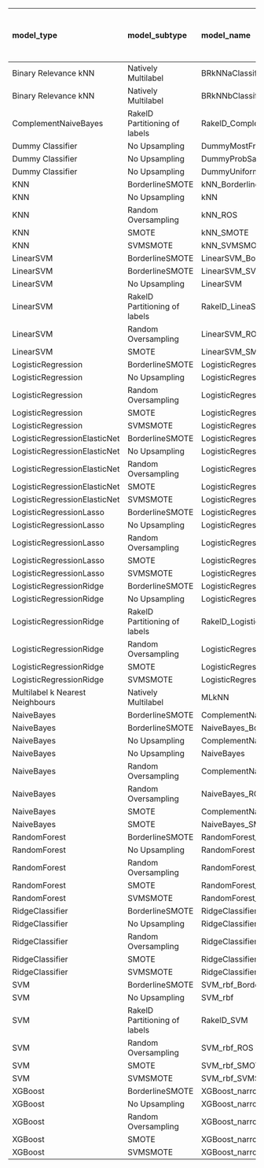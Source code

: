 | model_type                      | model_subtype                 | model_name                                   |   title |   title and first paragraph |   title and 5 sentences | title and 10 sentences   | title and first sentence each paragraph   |   raw text |
|:--------------------------------|:------------------------------|:---------------------------------------------|--------:|----------------------------:|------------------------:|:-------------------------|:------------------------------------------|-----------:|
| Binary Relevance kNN            | Natively Multilabel           | BRkNNaClassifier                             |   0     |                       0     |                   0     | 0.000                    | 0.026                                     |      0.026 |
| Binary Relevance kNN            | Natively Multilabel           | BRkNNbClassifier                             |   0     |                       0     |                   0     | 0.000                    | 0.000                                     |      0     |
| ComplementNaiveBayes            | RakelD Partitioning of labels | RakelD_ComplementNB                          |   0     |                       0     |                   0.026 | **0.077**                | 0.026                                     |      0.051 |
| Dummy Classifier                | No Upsampling                 | DummyMostFrequent                            |   0     |                       0     |                   0     | 0.000                    | 0.000                                     |      0     |
| Dummy Classifier                | No Upsampling                 | DummyProbSampling                            |   0     |                       0     |                   0     | 0.000                    | 0.000                                     |      0     |
| Dummy Classifier                | No Upsampling                 | DummyUniformSampling                         |   0     |                       0     |                   0     | 0.000                    | 0.000                                     |      0     |
| KNN                             | BorderlineSMOTE               | kNN_BorderlineSMOTE                          |   0     |                       0     |                   0     | 0.000                    | 0.000                                     |      0     |
| KNN                             | No Upsampling                 | kNN                                          |   0     |                       0     |                   0     | 0.026                    | 0.026                                     |      0.026 |
| KNN                             | Random Oversampling           | kNN_ROS                                      |   0     |                       0     |                   0     | 0.000                    | 0.000                                     |      0.026 |
| KNN                             | SMOTE                         | kNN_SMOTE                                    |   0     |                       0     |                   0     | 0.000                    | 0.000                                     |      0     |
| KNN                             | SVMSMOTE                      | kNN_SVMSMOTE                                 |   0     |                       0     |                   0     | 0.000                    | 0.000                                     |      0     |
| LinearSVM                       | BorderlineSMOTE               | LinearSVM_BorderlineSMOTE                    |   0     |                       0.026 |                   0.026 | 0.026                    | 0.000                                     |      0.026 |
| LinearSVM                       | BorderlineSMOTE               | LinearSVM_SVMSMOTE                           |   0     |                       0.026 |                   0.026 | 0.026                    | 0.000                                     |      0     |
| LinearSVM                       | No Upsampling                 | LinearSVM                                    |   0     |                       0.026 |                   0.026 | 0.026                    | 0.000                                     |      0.026 |
| LinearSVM                       | RakelD Partitioning of labels | RakelD_LineaSVM                              |   0     |                       0     |                   0.026 | 0.026                    | 0.026                                     |      0.026 |
| LinearSVM                       | Random Oversampling           | LinearSVM_ROS                                |   0     |                       0.026 |                   0.026 | 0.026                    | 0.000                                     |      0.026 |
| LinearSVM                       | SMOTE                         | LinearSVM_SMOTE                              |   0     |                       0.026 |                   0.026 | 0.026                    | 0.000                                     |      0.026 |
| LogisticRegression              | BorderlineSMOTE               | LogisticRegression_BorderlineSMOTE           |   0     |                       0.026 |                   0.026 | 0.026                    | 0.000                                     |      0.026 |
| LogisticRegression              | No Upsampling                 | LogisticRegression                           |   0     |                       0     |                   0.026 | 0.026                    | 0.000                                     |      0.026 |
| LogisticRegression              | Random Oversampling           | LogisticRegression_ROS                       |   0     |                       0.026 |                   0.026 | 0.026                    | 0.000                                     |      0.026 |
| LogisticRegression              | SMOTE                         | LogisticRegression_SMOTE                     |   0     |                       0.026 |                   0.026 | 0.026                    | 0.000                                     |      0.026 |
| LogisticRegression              | SVMSMOTE                      | LogisticRegression_SVMSMOTE                  |   0.026 |                       0     |                   0.026 | 0.026                    | 0.000                                     |      0.026 |
| LogisticRegressionElasticNet    | BorderlineSMOTE               | LogisticRegressionElasticNet_BorderlineSMOTE |   0     |                       0     |                   0     | 0.026                    | 0.026                                     |      0     |
| LogisticRegressionElasticNet    | No Upsampling                 | LogisticRegressionElasticNet                 |   0     |                       0     |                   0     | 0.026                    | 0.000                                     |      0     |
| LogisticRegressionElasticNet    | Random Oversampling           | LogisticRegressionElasticNet_ROS             |   0     |                       0     |                   0     | 0.026                    | 0.000                                     |      0     |
| LogisticRegressionElasticNet    | SMOTE                         | LogisticRegressionElasticNet_SMOTE           |   0     |                       0     |                   0     | 0.026                    | 0.000                                     |      0     |
| LogisticRegressionElasticNet    | SVMSMOTE                      | LogisticRegressionElasticNet_SVMSMOTE        |   0     |                       0.026 |                   0     | 0.026                    | 0.000                                     |      0     |
| LogisticRegressionLasso         | BorderlineSMOTE               | LogisticRegressionLasso_BorderlineSMOTE      |   0     |                       0.026 |                   0     | 0.000                    | 0.000                                     |      0     |
| LogisticRegressionLasso         | No Upsampling                 | LogisticRegressionLasso                      |   0     |                       0.026 |                   0     | 0.000                    | 0.026                                     |      0     |
| LogisticRegressionLasso         | Random Oversampling           | LogisticRegressionLasso_ROS                  |   0     |                       0.026 |                   0     | 0.000                    | 0.026                                     |      0     |
| LogisticRegressionLasso         | SMOTE                         | LogisticRegressionLasso_SMOTE                |   0     |                       0.026 |                   0     | 0.000                    | 0.000                                     |      0     |
| LogisticRegressionLasso         | SVMSMOTE                      | LogisticRegressionLasso_SVMSMOTE             |   0     |                       0     |                   0     | 0.000                    | 0.000                                     |      0     |
| LogisticRegressionRidge         | BorderlineSMOTE               | LogisticRegressionRidge_BorderlineSMOTE      |   0     |                       0     |                   0.026 | 0.026                    | 0.026                                     |      0.026 |
| LogisticRegressionRidge         | No Upsampling                 | LogisticRegressionRidge                      |   0     |                       0.026 |                   0.026 | 0.026                    | 0.026                                     |      0.026 |
| LogisticRegressionRidge         | RakelD Partitioning of labels | RakelD_LogisticRegression                    |   0     |                       0.026 |                   0.026 | 0.026                    | 0.051                                     |      0.051 |
| LogisticRegressionRidge         | Random Oversampling           | LogisticRegressionRidge_ROS                  |   0     |                       0     |                   0.026 | 0.026                    | 0.026                                     |      0.026 |
| LogisticRegressionRidge         | SMOTE                         | LogisticRegressionRidge_SMOTE                |   0     |                       0     |                   0.026 | 0.026                    | 0.000                                     |      0.026 |
| LogisticRegressionRidge         | SVMSMOTE                      | LogisticRegressionRidge_SVMSMOTE             |   0.026 |                       0.026 |                   0.026 | 0.026                    | 0.026                                     |      0.026 |
| Multilabel k Nearest Neighbours | Natively Multilabel           | MLkNN                                        |   0     |                       0     |                   0     | 0.000                    | 0.000                                     |      0.026 |
| NaiveBayes                      | BorderlineSMOTE               | ComplementNaiveBayes_BorderlineSMOTE         |   0     |                       0     |                   0.026 | 0.026                    | 0.026                                     |      0.051 |
| NaiveBayes                      | BorderlineSMOTE               | NaiveBayes_BorderlineSMOTE                   |   0     |                       0     |                   0.051 | 0.026                    | 0.026                                     |      0.051 |
| NaiveBayes                      | No Upsampling                 | ComplementNaiveBayes                         |   0     |                       0.026 |                   0.026 | 0.026                    | 0.051                                     |      0     |
| NaiveBayes                      | No Upsampling                 | NaiveBayes                                   |   0     |                       0     |                   0     | 0.000                    | 0.000                                     |      0     |
| NaiveBayes                      | Random Oversampling           | ComplementNaiveBayes_ROS                     |   0     |                       0.026 |                   0.026 | 0.026                    | 0.026                                     |      0.026 |
| NaiveBayes                      | Random Oversampling           | NaiveBayes_ROS                               |   0     |                       0     |                   0.026 | 0.026                    | 0.026                                     |      0     |
| NaiveBayes                      | SMOTE                         | ComplementNaiveBayes_SMOTE                   |   0     |                       0     |                   0.051 | 0.026                    | 0.000                                     |      0.051 |
| NaiveBayes                      | SMOTE                         | NaiveBayes_SMOTE                             |   0     |                       0     |                   0.026 | 0.026                    | 0.026                                     |      0.051 |
| RandomForest                    | BorderlineSMOTE               | RandomForest_BorderlineSMOTE                 |   0     |                       0     |                   0.026 | 0.000                    | 0.026                                     |      0.026 |
| RandomForest                    | No Upsampling                 | RandomForest                                 |   0     |                       0     |                   0     | 0.000                    | 0.000                                     |      0.026 |
| RandomForest                    | Random Oversampling           | RandomForest_ROS                             |   0     |                       0     |                   0.026 | 0.051                    | **0.077**                                 |      0.051 |
| RandomForest                    | SMOTE                         | RandomForest_SMOTE                           |   0     |                       0     |                   0.026 | 0.000                    | 0.026                                     |      0.026 |
| RandomForest                    | SVMSMOTE                      | RandomForest_SVMSMOTE                        |   0     |                       0     |                   0.026 | 0.026                    | 0.026                                     |      0.026 |
| RidgeClassifier                 | BorderlineSMOTE               | RidgeClassifier_BorderlineSMOTE              |   0     |                       0     |                   0.026 | 0.026                    | 0.026                                     |      0.026 |
| RidgeClassifier                 | No Upsampling                 | RidgeClassifier                              |   0     |                       0     |                   0.026 | 0.026                    | 0.026                                     |      0.026 |
| RidgeClassifier                 | Random Oversampling           | RidgeClassifier_ROS                          |   0     |                       0     |                   0.026 | 0.026                    | 0.026                                     |      0.026 |
| RidgeClassifier                 | SMOTE                         | RidgeClassifier_SMOTE                        |   0     |                       0     |                   0.026 | 0.026                    | 0.026                                     |      0.026 |
| RidgeClassifier                 | SVMSMOTE                      | RidgeClassifier_SVMSMOTE                     |   0.026 |                       0     |                   0.026 | 0.026                    | 0.026                                     |      0.026 |
| SVM                             | BorderlineSMOTE               | SVM_rbf_BorderlineSMOTE                      |   0     |                       0     |                   0     | 0.000                    | 0.000                                     |      0     |
| SVM                             | No Upsampling                 | SVM_rbf                                      |   0     |                       0     |                   0     | 0.000                    | 0.000                                     |      0     |
| SVM                             | RakelD Partitioning of labels | RakelD_SVM                                   |   0     |                       0     |                   0     | 0.000                    | 0.000                                     |      0     |
| SVM                             | Random Oversampling           | SVM_rbf_ROS                                  |   0     |                       0     |                   0     | 0.000                    | 0.000                                     |      0     |
| SVM                             | SMOTE                         | SVM_rbf_SMOTE                                |   0     |                       0     |                   0     | 0.000                    | 0.000                                     |      0     |
| SVM                             | SVMSMOTE                      | SVM_rbf_SVMSMOTE                             |   0     |                       0     |                   0     | 0.000                    | 0.000                                     |      0     |
| XGBoost                         | BorderlineSMOTE               | XGBoost_narrow_BorderlineSMOTE               |   0     |                       0     |                   0     | 0.000                    | 0.026                                     |      0.051 |
| XGBoost                         | No Upsampling                 | XGBoost_narrow                               |   0     |                       0     |                   0.026 | 0.000                    | 0.026                                     |      0.051 |
| XGBoost                         | Random Oversampling           | XGBoost_narrow_ROS                           |   0     |                       0     |                   0     | 0.000                    | 0.026                                     |      0.026 |
| XGBoost                         | SMOTE                         | XGBoost_narrow_SMOTE                         |   0     |                       0     |                   0     | 0.000                    | 0.026                                     |      0.051 |
| XGBoost                         | SVMSMOTE                      | XGBoost_narrow_SVMSMOTE                      |   0     |                       0     |                   0     | 0.000                    | 0.026                                     |      0.026 |